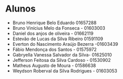 # Alunos

* Bruno Henrique Belo Eduardo 01657288
* Bruno Vinícius Melo da Fonseca - 01603003
* Daniel dos anjos de oliveira - 01662119
* Estevão de Lucas da Silva Ribeiro 01591109
* Everton do Nascimento Araújo Bezerra -01603439
* Fábio Mendonça dos Santos - 01575972
* Gabryella Vanessa Salvador da Silva- 01625010
* Jefferson Feitosa da Silva Cardoso - 01530902
* Matheus Augusto de Moura - 01586638
* Weydson Roberval da Silva Rodrigues - 01603053
